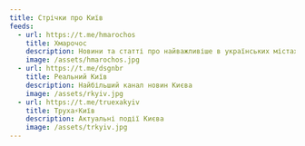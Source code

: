 ```yaml
---
title: Стрічки про Київ
feeds:
  - url: https://t.me/hmarochos
    title: Хмарочос
    description: Новини та статті про найважливіше в українських містах
    image: /assets/hmarochos.jpg
  - url: https://t.me/dsgnbr
    title: Реальний Київ
    description: Найбільший канал новин Києва
    image: /assets/rkyiv.jpg
  - url: https://t.me/truexakyiv
    title: Труха⚡️Київ
    description: Актуальні події Києва
    image: /assets/trkyiv.jpg
---
```

